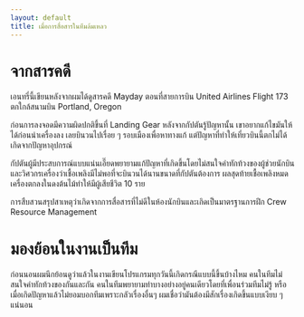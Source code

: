 ```yaml
---
layout: default
title: เมื่อการสื่อสารในทีมล้มเหลว
---
```


# จากสารคดี

เอนทรี่นี้เขียนหลังจากผมได้ดูสารคดี Mayday ตอนที่สายการบิน United Airlines Flight 173 ตกใกล้สนามบิน Portland, Oregon

ก่อนการลงจอดมีความผิดปกติขึ้นที่ Landing Gear หลังจากกัปตันรู้ปัญหานั้น เขาอยากแก้ไขมันให้ได้ก่อนนำเครื่องลง เลยบินวนไปเรื่อย ๆ รอบเมืองเพื่อหาทางแก้ แต่ปัญหาที่ทำให้เที่ยวบินนี้ตกไม่ได้เกิดจากปัญหาอุปกรณ์

กัปตันผู้มีประสบการณ์แบบแน่นเอี๊ยดพยายามแก้ปัญหาที่เกิดขึ้นโดยไม่สนใจคำทักท้วงของผู้ช่วยนักบินและวิศวกรเครื่องว่าเชื้อเพลิงมีไม่พอที่จะบินวนได้นานขนาดที่กัปตันต้องการ ผลสุดท้ายเชื้อเพลิงหมด เครื่องตกลงในดงต้นไม้ทำให้มีผู้เสียชีวิต 10 ราย

การสืบสวนสรุปสาเหตุว่าเกิดจากการสื่อสารที่ไม่ดีในห้องนักบินและเกิดเป็นมาตรฐานการฝึก Crew Resource Management

# มองย้อนในงานเป็นทีม

ก่อนนอนผมนึกย้อนดูว่าแล้วในงานเขียนโปรแกรมทุกวันนี้เกิดกรณีแบบนี้ขึ้นบ้างไหม คนในทีมไม่สนใจคำทักท้วงของกันและกัน คนในทีมพยายามทำบางอย่างอยู่คนเดียวโดยที่เพื่อนร่วมทีมไม่รู้ หรือเมื่อเกิดปัญหาแล้วไม่ยอมบอกทีมเพราะกลัวเรื่องอื่นๆ ผมเชื่อว่ามันต้องมีสักเรื่องเกิดขึ้นแบบเงียบ ๆ แน่นอน
